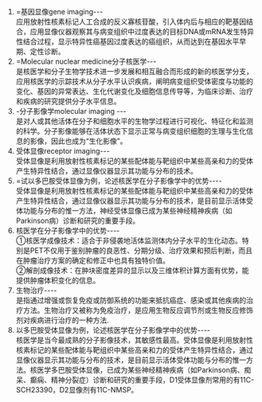 1. =基因显像gene imaging---  
应用放射性核素标记人工合成的反义寡核苷酸，引入体内后与相应的靶基因结合，应用显像仪器观察其与病变组织中过度表达的目标DNA或mRNA发生特异性结合过程，显示特异性癌基因过度表达的癌组织，从而达到在基因水平早期、定性诊断。  
2. =Molecular nuclear medicine分子核医学---  
是核医学和分子生物学技术进一步发展和相互融合而形成的新的核医学分支，应用核医学的示踪技术从分子水平认识疾病，阐明病变组织受体密度与功能的变化、基因的异常表达、生化代谢变化及细胞信息传导等，为临床诊断、治疗和疾病的研究提供分子水平信息。  
3. -分子影像学molecular imaging ---  
是对人或其他活体在分子和细胞水平的生物学过程进行可视化、特征化和监测的科学。分子影像能够在活体状态下显示正常与病变组织细胞的生理与生化信息的影像，因此也成为“生化影像”。  
4. 受体显像receptor imaging---  
受体显像是利用放射性核素标记的某些配体能与靶组织中某些高亲和力的受体产生特异性结合，通过显像仪器显示其功能与分布的技术。  
5. =试以多巴胺受体显像为例，论述核医学在分子影像学中的优势----   
受体显像是利用放射性核素标记的某些配体能与靶组织中某些高亲和力的受体产生特异性结合，通过显像仪器显示其功能与分布的技术，是目前显示活体受体功能与分布的惟一方法，神经受体显像已成为某些神经精神疾病（如Parkinson病）诊断和研究的重要手段。  
6. 核医学在分子影像学中的优势----  
①核医学成像技术：适合于非侵袭地活体监测体内分子水平的生化动态。特别是PET不仅用于鉴别肿瘤的良恶性、分期分级、治疗效果和预后判断，而且在肿瘤治疗方案的确定和修正中也具有独特价值。  
②解剖成像技术：在肿块密度差异的显示以及三维体积计算方面有优势，能提供肿瘤体积变化的信息。  
7. 生物治疗----  
是指通过增强或恢复免疫或防御系统的功能来抵抗癌症、感染或其他疾病的治疗方法。生物治疗又被称为免疫治疗，是应用生物反应调节剂或生物反应修饰剂对疾病进行治疗的一种方法.  
8. 以多巴胺受体显像为例，论述核医学在分子影像学中的优势----  
核医学是当今最成熟的分子影像技术，其敏感性最高。受体显像是利用放射性核素标记的某些配体能与靶组织中某些高亲和力的受体产生特异性结合，通过显像仪器显示其功能与分布的技术，是目前显示活体受体功能与分布的惟一方法。核医学多巴胺受体显像，已成为某些神经精神疾病（如Parkinson病、痴呆、癫痫、精神分裂症）诊断和研究的重要手段，D1受体显像剂常用的有11C-SCH23390，D2显像剂有11C-NMSP。  
